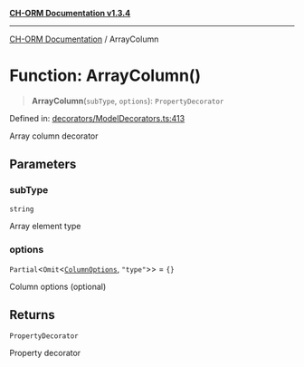[**CH-ORM Documentation v1.3.4**](../README.md)

***

[CH-ORM Documentation](../globals.md) / ArrayColumn

# Function: ArrayColumn()

> **ArrayColumn**(`subType`, `options`): `PropertyDecorator`

Defined in: [decorators/ModelDecorators.ts:413](https://github.com/iarayan/ch-orm/blob/main/src/decorators/ModelDecorators.ts#L413)

Array column decorator

## Parameters

### subType

`string`

Array element type

### options

`Partial`\<`Omit`\<[`ColumnOptions`](../interfaces/ColumnOptions.md), `"type"`\>\> = `{}`

Column options (optional)

## Returns

`PropertyDecorator`

Property decorator
